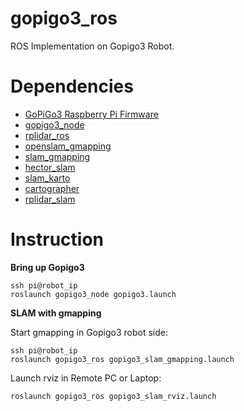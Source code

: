 # gopigo3_ros
ROS Implementation on Gopigo3 Robot.

# Dependencies

- [GoPiGo3 Raspberry Pi Firmware](https://github.com/DexterInd/GoPiGo3.git)
- [gopigo3_node](https://github.com/ros-gopigo/gopigo3_node.git)
- [rplidar_ros](https://github.com/Slamtec/rplidar_ros.git)
- [openslam_gmapping](https://github.com/ros-perception/openslam_gmapping.git)
- [slam_gmapping](https://github.com/ros-perception/slam_gmapping.git)
- [hector_slam](https://github.com/tu-darmstadt-ros-pkg/hector_slam.git)
- [slam_karto](https://github.com/ros-perception/slam_karto.git)
- [cartographer](https://github.com/cartographer-project/cartographer.git)
- [rplidar_slam](https://github.com/xpharry/rplidar_slam.git)

# Instruction

**Bring up Gopigo3**

```
ssh pi@robot_ip
roslaunch gopigo3_node gopigo3.launch
```

**SLAM with gmapping**

Start gmapping in Gopigo3 robot side:

```
ssh pi@robot_ip
roslaunch gopigo3_ros gopigo3_slam_gmapping.launch
```

Launch rviz in Remote PC or Laptop:

```
roslaunch gopigo3_ros gopigo3_slam_rviz.launch
```

